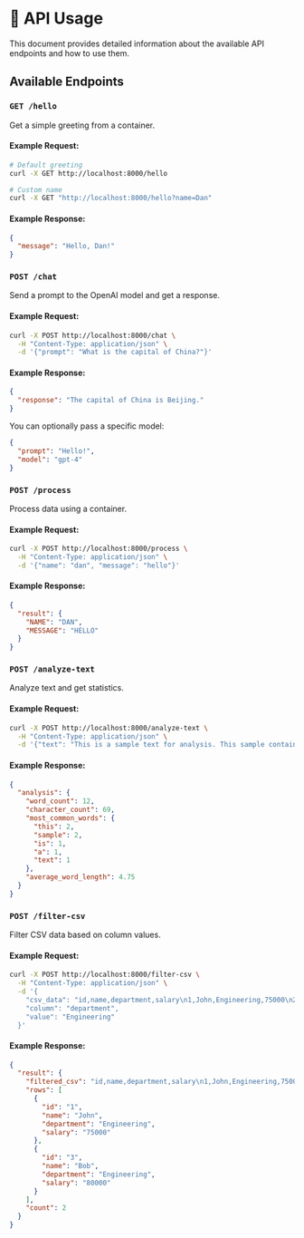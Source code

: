 # 📡 API Usage

This document provides detailed information about the available API endpoints and how to use them.

## Available Endpoints

### `GET /hello`

Get a simple greeting from a container.

#### Example Request:

```bash
# Default greeting
curl -X GET http://localhost:8000/hello

# Custom name
curl -X GET "http://localhost:8000/hello?name=Dan"
```

#### Example Response:

```json
{
  "message": "Hello, Dan!"
}
```

### `POST /chat`

Send a prompt to the OpenAI model and get a response.

#### Example Request:

```bash
curl -X POST http://localhost:8000/chat \
  -H "Content-Type: application/json" \
  -d '{"prompt": "What is the capital of China?"}'
```

#### Example Response:

```json
{
  "response": "The capital of China is Beijing."
}
```

You can optionally pass a specific model:

```json
{
  "prompt": "Hello!",
  "model": "gpt-4"
}
```

### `POST /process`

Process data using a container.

#### Example Request:

```bash
curl -X POST http://localhost:8000/process \
  -H "Content-Type: application/json" \
  -d '{"name": "dan", "message": "hello"}'
```

#### Example Response:

```json
{
  "result": {
    "NAME": "DAN",
    "MESSAGE": "HELLO"
  }
}
```

### `POST /analyze-text`

Analyze text and get statistics.

#### Example Request:

```bash
curl -X POST http://localhost:8000/analyze-text \
  -H "Content-Type: application/json" \
  -d '{"text": "This is a sample text for analysis. This sample contains repeated words."}'
```

#### Example Response:

```json
{
  "analysis": {
    "word_count": 12,
    "character_count": 69,
    "most_common_words": {
      "this": 2,
      "sample": 2,
      "is": 1,
      "a": 1,
      "text": 1
    },
    "average_word_length": 4.75
  }
}
```

### `POST /filter-csv`

Filter CSV data based on column values.

#### Example Request:

```bash
curl -X POST http://localhost:8000/filter-csv \
  -H "Content-Type: application/json" \
  -d '{
    "csv_data": "id,name,department,salary\n1,John,Engineering,75000\n2,Alice,Marketing,65000\n3,Bob,Engineering,80000\n4,Carol,HR,60000",
    "column": "department",
    "value": "Engineering"
  }'
```

#### Example Response:

```json
{
  "result": {
    "filtered_csv": "id,name,department,salary\n1,John,Engineering,75000\n3,Bob,Engineering,80000\n",
    "rows": [
      {
        "id": "1",
        "name": "John",
        "department": "Engineering",
        "salary": "75000"
      },
      {
        "id": "3",
        "name": "Bob",
        "department": "Engineering",
        "salary": "80000"
      }
    ],
    "count": 2
  }
}
```
